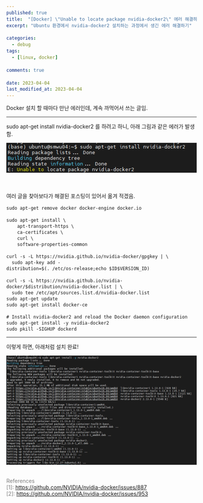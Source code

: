 ```yaml
---
published: true
title:  "[Docker] \"Unable to locate package nvidia-docker2\" 에러 해결하기"
excerpt: "Ubuntu 환경에서 nvidia-docker2 설치하는 과정에서 생긴 에러 해결하기"

categories:
  - debug
tags:
  - [linux, docker]

comments: true
 
date: 2023-04-04
last_modified_at: 2023-04-04
---
```

 
Docker 설치 할 때마다 만난 에러인데, 계속 까먹어서 쓰는 글임. <br>

----

sudo apt-get install nvidia-docker2 를 하려고 하니, 아래 그림과 같은 에러가 발생함. <br>  

<center> <img src="../../assets/images/posts/debug/2023-04-04-InstallDocker/InstallDocker_fig1.png" width="700" alt="{{ include.description }}">
    </center> 

<br>
<br>

여러 글을 찾아보다가 해결된 포스팅이 있어서 옮겨 적겠음. <br>

```
sudo apt-get remove docker docker-engine docker.io

sudo apt-get install \
    apt-transport-https \
    ca-certificates \
    curl \
    software-properties-common

curl -s -L https://nvidia.github.io/nvidia-docker/gpgkey | \
  sudo apt-key add -
distribution=$(. /etc/os-release;echo $ID$VERSION_ID)

curl -s -L https://nvidia.github.io/nvidia-docker/$distribution/nvidia-docker.list | \
  sudo tee /etc/apt/sources.list.d/nvidia-docker.list
sudo apt-get update
sudo apt-get install docker-ce

# Install nvidia-docker2 and reload the Docker daemon configuration
sudo apt-get install -y nvidia-docker2
sudo pkill -SIGHUP dockerd
```
    
---

이렇게 하면, 아래처럼 설치 완료!
<br>

<center> <img src="../../assets/images/posts/debug/2023-04-04-InstallDocker/InstallDocker_fig2.png" width="700" alt="{{ include.description }}">
</center> 
<br>

<span style="color:grey"> References <br>
 [1]: <https://github.com/NVIDIA/nvidia-docker/issues/887> <br>
 [2]: <https://github.com/NVIDIA/nvidia-docker/issues/953>
 </span>
